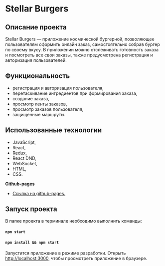 # Stellar Burgers

## Описание проекта

Stellar Burgers — приложение космической бургерной, позволяющее пользователям оформить онлайн заказ, самостоятельно собрав бургер по своему вкусу. В приложении можно отслеживать готовность заказа и посмотреть все свои заказы, также предусмотрена регистрация и авторизация пользователей.

## Функциональность

- регистрация и авторизация пользователя,
- перетаскивание ингредиентов при формирования заказа,
- создание заказа,
- просмотр ленты заказов,
- просмотр заказов пользователя,
- защищенные маршруты.

## Использованные технологии

- JavaScript,
- React,
- Redux,
- React DND,
- WebSocket,
- HTML,
- CSS.

**Github-pages**

- [Ссылка на github-pages.](https://stern-ritter.github.io/stellar-burgers)

## Запуск проекта

В папке проекта в терминале необходимо выполнить команды:

#### `npm start`

#### `npm install && npm start`

Запустится приложение в режиме разработки.
Открыть [http://localhost:3000](http://localhost:3000), чтобы просмотреть приложение в браузере.
